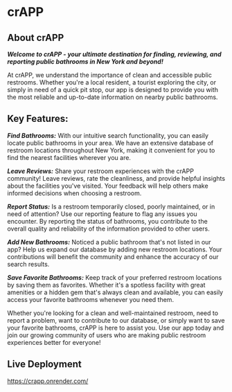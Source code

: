 # crAPP

## About crAPP

***Welcome to crAPP - your ultimate destination for finding, reviewing, and reporting public bathrooms in New York and beyond!***

At crAPP, we understand the importance of clean and accessible public restrooms. Whether you're a local resident, a tourist exploring the city, or simply in need of a quick pit stop, our app is designed to provide you with the most reliable and up-to-date information on nearby public bathrooms.

## Key Features:

***Find Bathrooms:*** With our intuitive search functionality, you can easily locate public bathrooms in your area. We have an extensive database of restroom locations throughout New York, making it convenient for you to find the nearest facilities wherever you are.

***Leave Reviews:*** Share your restroom experiences with the crAPP community! Leave reviews, rate the cleanliness, and provide helpful insights about the facilities you've visited. Your feedback will help others make informed decisions when choosing a restroom.

***Report Status:*** Is a restroom temporarily closed, poorly maintained, or in need of attention? Use our reporting feature to flag any issues you encounter. By reporting the status of bathrooms, you contribute to the overall quality and reliability of the information provided to other users.

***Add New Bathrooms:*** Noticed a public bathroom that's not listed in our app? Help us expand our database by adding new restroom locations. Your contributions will benefit the community and enhance the accuracy of our search results.

***Save Favorite Bathrooms:*** Keep track of your preferred restroom locations by saving them as favorites. Whether it's a spotless facility with great amenities or a hidden gem that's always clean and available, you can easily access your favorite bathrooms whenever you need them.

Whether you're looking for a clean and well-maintained restroom, need to report a problem, want to contribute to our database, or simply want to save your favorite bathrooms, crAPP is here to assist you. Use our app today and join our growing community of users who are making public restroom experiences better for everyone!

## Live Deployment 
https://crapp.onrender.com/

